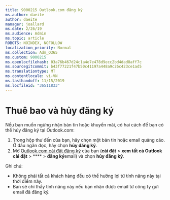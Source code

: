 ```yaml
---
title: 9000215 Outlook.com đăng ký
ms.author: daeite
author: daeite
manager: joallard
ms.date: 2/26/19
ms.audience: Admin
ms.topic: article
ROBOTS: NOINDEX, NOFOLLOW
localization_priority: Normal
ms.collection: Adm_O365
ms.custom: 9000215
ms.openlocfilehash: 03a76b467d24c1a4e7e478d9ecc2bd4dad8aff7c
ms.sourcegitcommit: b43f77221f47b50c41197a448a9c26c423ce1ad5
ms.translationtype: MT
ms.contentlocale: vi-VN
ms.lasthandoff: 11/15/2019
ms.locfileid: "36511833"
---
```

# <a name="subscriptions-and-unsubscribing"></a>Thuê bao và hủy đăng ký

Nếu bạn muốn ngừng nhận bản tin hoặc khuyến mãi, có hai cách để bạn có thể hủy đăng ký tại Outlook.com:

1. Trong hộp thư đến của bạn, hãy chọn một bản tin hoặc email quảng cáo. Ở đầu ngăn đọc, hãy chọn **hủy đăng ký**.
2. Mở [Outlook.com cài đặt đăng ký](https://outlook.live.com/mail/options/mail/brandsSubscriptions) của bạn (**cài đặt** > **xem tất cả Outlook cài đặt** > **** > **đăng ký**email) và chọn **hủy đăng ký**.

Ghi chú:

- Không phải tất cả khách hàng đều có thể hưởng lợi từ tính năng này tại thời điểm này.
- Bạn sẽ chỉ thấy tính năng này nếu bạn nhận được email từ công ty gửi email đã đăng ký.